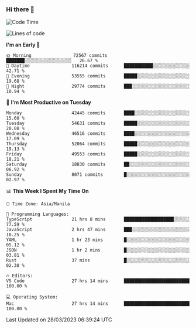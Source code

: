 ### Hi there 👋

<!--START_SECTION:waka-->
![Code Time](http://img.shields.io/badge/Code%20Time-3%2C783%20hrs%2010%20mins-blue)

![Lines of code](https://img.shields.io/badge/From%20Hello%20World%20I%27ve%20Written-104.4%20million%20lines%20of%20code-blue)

**I'm an Early 🐤** 

```text
🌞 Morning                72567 commits       ███████░░░░░░░░░░░░░░░░░░   26.67 % 
🌆 Daytime                116214 commits      ███████████░░░░░░░░░░░░░░   42.71 % 
🌃 Evening                53555 commits       █████░░░░░░░░░░░░░░░░░░░░   19.68 % 
🌙 Night                  29774 commits       ███░░░░░░░░░░░░░░░░░░░░░░   10.94 % 
```
📅 **I'm Most Productive on Tuesday** 

```text
Monday                   42445 commits       ████░░░░░░░░░░░░░░░░░░░░░   15.60 % 
Tuesday                  54631 commits       █████░░░░░░░░░░░░░░░░░░░░   20.08 % 
Wednesday                46516 commits       ████░░░░░░░░░░░░░░░░░░░░░   17.09 % 
Thursday                 52064 commits       █████░░░░░░░░░░░░░░░░░░░░   19.13 % 
Friday                   49553 commits       █████░░░░░░░░░░░░░░░░░░░░   18.21 % 
Saturday                 18830 commits       ██░░░░░░░░░░░░░░░░░░░░░░░   06.92 % 
Sunday                   8071 commits        █░░░░░░░░░░░░░░░░░░░░░░░░   02.97 % 
```


📊 **This Week I Spent My Time On** 

```text
🕑︎ Time Zone: Asia/Manila

💬 Programming Languages: 
TypeScript               21 hrs 8 mins       ███████████████████░░░░░░   77.59 % 
JavaScript               2 hrs 47 mins       ███░░░░░░░░░░░░░░░░░░░░░░   10.25 % 
YAML                     1 hr 23 mins        █░░░░░░░░░░░░░░░░░░░░░░░░   05.12 % 
JSON                     1 hr 2 mins         █░░░░░░░░░░░░░░░░░░░░░░░░   03.81 % 
Rust                     37 mins             █░░░░░░░░░░░░░░░░░░░░░░░░   02.30 % 

🔥 Editors: 
VS Code                  27 hrs 14 mins      █████████████████████████   100.00 % 

💻 Operating System: 
Mac                      27 hrs 14 mins      █████████████████████████   100.00 % 
```


 Last Updated on 28/03/2023 06:39:24 UTC
<!--END_SECTION:waka-->


<!--
**rad182/rad182** is a ✨ _special_ ✨ repository because its `README.md` (this file) appears on your GitHub profile.

Here are some ideas to get you started:

- 🔭 I’m currently working on ...
- 🌱 I’m currently learning ...
- 👯 I’m looking to collaborate on ...
- 🤔 I’m looking for help with ...
- 💬 Ask me about ...
- 📫 How to reach me: ...
- 😄 Pronouns: ...
- ⚡ Fun fact: ...
-->

